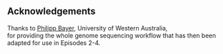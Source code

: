 ## Acknowledgements

Thanks to [Philipp Bayer](https://github.com/philippbayer), University of Western Australia,  
for providing the whole genome sequencing workflow that has then been adapted for use in Episodes 2-4.
